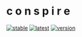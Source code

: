 # c o n s p i r e

[![stable](https://img.shields.io/badge/docs-stable-blue)](https://docs.rs/conspire)
[![latest](https://img.shields.io/badge/docs-latest-blue)](https://mrbuche.github.io/conspire.rs/conspire)
[![version](https://img.shields.io/crates/v/conspire?color=blue&label=version)](https://crates.io/crates/conspire)

